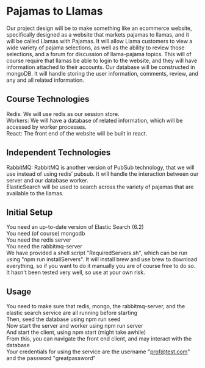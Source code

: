 # Pajamas to Llamas
Our project design will be to make something like an ecommerce website, specifically designed as a website that markets pajamas to llamas, and it will be called Llamas with Pajamas. It will allow Llama customers to view a wide variety of pajama selections, as well as the ability to review those selections, and a forum for discussion of llama-pajama topics. This will of course require that llamas be able to login to the website, and they will have information attached to their accounts. Our database will be constructed in mongoDB. It will handle storing the user information, comments, review, and any and all related information.

## Course Technologies
Redis: We will use redis as our session store.   
Workers: We will have a database of related information, which will be accessed by worker processes.   
React: The front end of the website will be built in react.   

## Independent Technologies
RabbitMQ: RabbitMQ is another version of PubSub technology, that we will use instead of using redis’ pubsub. It will handle the interaction between our server and our database worker.   
ElasticSearch will be used to search across the variety of pajamas that are available to the llamas.

## Initial Setup
You need an up-to-date version of Elastic Search (6.2)   
You need (of course) mongodb   
You need the redis server   
You need the rabbitmq-server   
We have provided a shell script "RequiredServers.sh", which can be run using "npm run installServers". It will install brew and use brew to download everything, so if you want to do it manually you are of course free to do so. It hasn't been tested very well, so use at your own risk.   

## Usage
You need to make sure that redis, mongo, the rabbitmq-server, and the elastic search service are all running before starting   
Then, seed the database using npm run seed   
Now start the server and worker using npm run server   
And start the client, using npm start (might take awhile)   
From this, you can navigate the front end client, and may interact with the database   
Your credentials for using the service are the username "prof@test.com" and the password "greatpassword"   
